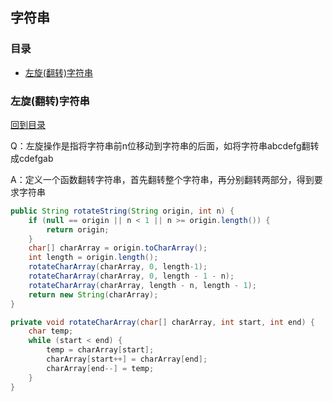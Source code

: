 ## 字符串

### 目录

* [左旋(翻转)字符串](#左旋(翻转)字符串)



### 左旋(翻转)字符串

[回到目录](#目录)

Q：左旋操作是指将字符串前n位移动到字符串的后面，如将字符串abcdefg翻转成cdefgab

A：定义一个函数翻转字符串，首先翻转整个字符串，再分别翻转两部分，得到要求字符串

```java
public String rotateString(String origin, int n) {
    if (null == origin || n < 1 || n >= origin.length()) {
        return origin;
    }
    char[] charArray = origin.toCharArray();
    int length = origin.length();
    rotateCharArray(charArray, 0, length-1);
    rotateCharArray(charArray, 0, length - 1 - n);
    rotateCharArray(charArray, length - n, length - 1);
    return new String(charArray);
}

private void rotateCharArray(char[] charArray, int start, int end) {
    char temp;
    while (start < end) {
        temp = charArray[start];
        charArray[start++] = charArray[end];
        charArray[end--] = temp;
    }
}
```


